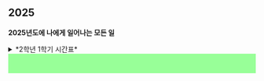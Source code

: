 ## 2025

**2025년도에 나에게 일어나는 모든 일**
<details>
  <summary>*2학년 1학기 시간표*</summary>
  ![시간표](1학기_시간표.jpg)
</details>


<div style="background-color: #98FF98; padding: 20px;">
</div>


